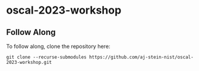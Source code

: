 # oscal-2023-workshop

## Follow Along

To follow along, clone the repository here:

```
git clone --recurse-submodules https://github.com/aj-stein-nist/oscal-2023-workshop.git
```
